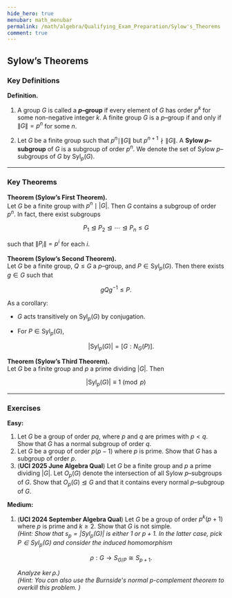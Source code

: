 ```yaml
---
hide_hero: true
menubar: math_menubar
permalink: /math/algebra/Qualifying_Exam_Preparation/Sylow's_Theorems
comment: true
---
```

## Sylow’s Theorems

### Key Definitions

**Definition.**  

1. A group $G$ is called a **$p$–group** if every element of $G$ has order $p^k$ for some non-negative integer $k$. A finite group $G$ is a $p$–group if and only if $\|G\| = p^n$ for some $n$.

2. Let $G$ be a finite group such that $p^n \mid \|G\|$ but $p^{n+1} \nmid \|G\|$. A **Sylow $p$–subgroup** of $G$ is a subgroup of order $p^n$. We denote the set of Sylow $p$–subgroups of $G$ by $\mathrm{Syl}_p(G)$.

---

### Key Theorems

**Theorem (Sylow’s First Theorem).**  
Let $G$ be a finite group with $p^n \mid |G|$. Then $G$ contains a subgroup of order $p^n$.
In fact, there exist subgroups

$$P_1 \trianglelefteq P_2 \trianglelefteq \cdots \trianglelefteq P_n \leq G$$

such that $\|P_i\| = p^i$ for each $i$.


**Theorem (Sylow’s Second Theorem).**  
Let $G$ be a finite group, $Q \leq G$ a $p$–group, and $P \in \mathrm{Syl}_p(G)$.
Then there exists $g\in G$ such that

$$gQg^{-1} \leq P.$$

As a corollary:

- $G$ acts transitively on $\mathrm{Syl}_p(G)$ by conjugation.
- For $P \in \mathrm{Syl}_p(G)$,  

  $$|\mathrm{Syl}_p(G)| = [G : N_G(P)].$$


**Theorem (Sylow’s Third Theorem).**  
Let $G$ be a finite group and $p$ a prime dividing $|G|$. Then

$$|\mathrm{Syl}_p(G)| \equiv 1 \pmod{p}$$

---

### Exercises

**Easy:**

1. Let $G$ be a group of order $pq$, where $p$ and $q$ are primes with $p < q$. Show that $G$ has a normal subgroup of order $q$.
2. Let $G$ be a group of order $p(p-1)$ where $p$ is prime. Show that $G$ has a subgroup of order $p$.
3. (**UCI 2025 June Algebra Qual**) Let $G$ be a finite group and $p$ a prime dividing $|G|$.
   Let $O_p(G)$ denote the intersection of all Sylow $p$–subgroups of $G$.
   Show that $O_p(G) \trianglelefteq G$ and that it contains every normal $p$–subgroup of $G$.


**Medium:**

1. (**UCI 2024 September Algebra Qual**)
   Let $G$ be a group of order $p^k (p+1)$ where $p$ is prime and $k \geq 2$. Show that $G$ is not simple.  
   *(Hint: Show that $s_p = |\mathrm{Syl}_p(G)|$ is either $1$ or $p+1$. In the latter case, pick $P \in \mathrm{Syl}_p(G)$ and consider the induced homomorphism*

   $$\rho: G \to S_{G/P} \cong S_{p+1}.$$ 

   *Analyze $\ker \rho$.)*  
   *(Hint: You can also use the Burnside's normal p-complement theorem to overkill this problem. )*
